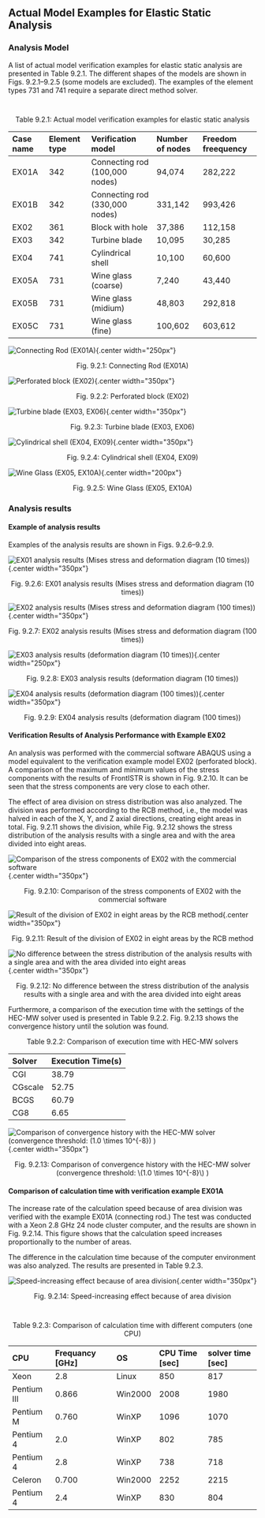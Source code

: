 ## Actual Model Examples for Elastic Static Analysis

### Analysis Model

A list of actual model verification examples for elastic static analysis are presented in Table 9.2.1. The different shapes of the models are shown in Figs. 9.2.1–9.2.5 (some models are excluded). The examples of the element types 731 and 741 require a separate direct method solver.

<div style="text-align: center;margin-top:3em;">
Table 9.2.1: Actual model verification examples for elastic static analysis
</div>

| Case name | Element type | Verification model             | Number of nodes | Freedom freequency |
|:----------|:-------------|:-------------------------------|:----------------|:-------------------|
| EX01A     | 342          | Connecting rod (100,000 nodes) | 94,074          | 282,222            |
| EX01B     | 342          | Connecting rod (330,000 nodes) | 331,142         | 993,426            |
| EX02      | 361          | Block with hole                | 37,386          | 112,158            |
| EX03      | 342          | Turbine blade                  | 10,095          | 30,285             |
| EX04      | 741          | Cylindrical shell              | 10,100          | 60,600             |
| EX05A     | 731          | Wine glass (coarse)            | 7,240           | 43,440             |
| EX05B     | 731          | Wine glass (midium)            | 48,803          | 292,818            |
| EX05C     | 731          | Wine glass (fine)              | 100,602         | 603,612            |

![Connecting Rod (EX01A)](./media/example02_01.png){.center width="250px"}
<div style="text-align: center;">
Fig. 9.2.1: Connecting Rod (EX01A)
</div>

![Perforated block (EX02)](./media/example02_02.png){.center width="350px"}
<div style="text-align: center;">
Fig. 9.2.2: Perforated block (EX02)
</div>

![Turbine blade (EX03, EX06)](./media/example02_03.png){.center width="350px"}
<div style="text-align: center;">
Fig. 9.2.3: Turbine blade (EX03, EX06)
</div>

![Cylindrical shell (EX04, EX09)](./media/example02_04.png){.center width="350px"}
<div style="text-align: center;">
Fig. 9.2.4: Cylindrical shell (EX04, EX09)
</div>

![Wine Glass (EX05, EX10A)](./media/example02_05.png){.center width="200px"}
<div style="text-align: center;">
Fig. 9.2.5: Wine Glass (EX05, EX10A)
</div>

### Analysis results

#### Example of analysis results

Examples of the analysis results are shown in Figs. 9.2.6–9.2.9. 

![EX01 analysis results (Mises stress and deformation diagram (10 times))](./media/example02_06.png){.center width="350px"}
<div style="text-align: center;">
Fig. 9.2.6: EX01 analysis results (Mises stress and deformation diagram (10 times))
</div>

![EX02 analysis results (Mises stress and deformation diagram (100 times))](./media/example02_07.png){.center width="350px"}
<div style="text-align: center;">
Fig. 9.2.7: EX02 analysis results (Mises stress and deformation diagram (100 times))
</div>

![EX03 analysis results (deformation diagram (10 times))](./media/example02_08.png){.center width="250px"}
<div style="text-align: center;">
Fig. 9.2.8: EX03 analysis results (deformation diagram (10 times))
</div>

![EX04 analysis results (deformation diagram (100 times))](./media/example02_09.png){.center width="350px"}
<div style="text-align: center;">
Fig. 9.2.9: EX04 analysis results (deformation diagram (100 times))
</div>

#### Verification Results of Analysis Performance with Example EX02

An analysis was performed with the commercial software ABAQUS using a model equivalent to the verification example model EX02 (perforated block). A comparison of the maximum and minimum values of the stress components with the results of FrontISTR is shown in Fig. 9.2.10. It can be seen that the stress components are very close to each other. 

The effect of area division on stress distribution was also analyzed. The division was performed according to the RCB method, i.e., the model was halved in each of the X, Y, and Z axial directions, creating eight areas in total. Fig. 9.2.11 shows the division, while Fig. 9.2.12 shows the stress distribution of the analysis results with a single area and with the area divided into eight areas.

![Comparison of the stress components of EX02 with the commercial software](./media/example02_10.png){.center width="350px"}
<div style="text-align: center;">
Fig. 9.2.10: Comparison of the stress components of EX02 with the commercial software
</div>

![Result of the division of EX02 in eight areas by the RCB method](./media/example02_11.png){.center width="350px"}
<div style="text-align: center;">
Fig. 9.2.11: Result of the division of EX02 in eight areas by the RCB method
</div>

![No difference between the stress distribution of the analysis results with a single area and with the area divided into eight areas](./media/example02_12.png){.center width="350px"}
<div style="text-align: center;">
Fig. 9.2.12: No difference between the stress distribution of the analysis results with a single area and with the area divided into eight areas
</div>

Furthermore, a comparison of the execution time with the settings of the HEC-MW solver used is presented in Table 9.2.2. Fig. 9.2.13 shows the convergence history until the solution was found.

<div style="text-align: center;">
Table 9.2.2: Comparison of execution time with HEC-MW solvers
</div>

| Solver | Execution Time(s) |
|:--|:--|
| CGI      | 38.79 |
| CGscale  | 52.75 |
| BCGS     | 60.79 |
| CG8      | 6.65 |

![Comparison of convergence history with the HEC-MW solver (convergence threshold: \(1.0 \times 10^{-8}\) )](./media/example02_14.png){.center width="350px"}
<div style="text-align: center;">
Fig. 9.2.13: Comparison of convergence history with the HEC-MW solver (convergence threshold: \(1.0 \times 10^{-8}\) )
</div>

#### Comparison of calculation time with verification example EX01A

The increase rate of the calculation speed because of area division was verified with the example EX01A (connecting rod.) The test was conducted with a Xeon 2.8 GHz 24 node cluster computer, and the results are shown in Fig. 9.2.14. This figure shows that the calculation speed increases proportionally to the number of areas. 

The difference in the calculation time because of the computer environment was also analyzed. The results are presented in Table 9.2.3. 

![Speed-increasing effect because of area division](./media/example02_15.png){.center width="350px"}
<div style="text-align: center;">
Fig. 9.2.14: Speed-increasing effect because of area division
</div>

<div style="text-align: center;margin-top:3em;">
Table 9.2.3: Comparison of calculation time with different computers (one CPU) 
</div>

| CPU         | Frequancy [GHz] | OS      | CPU Time [sec] | solver time [sec] |
|:------------|:----------------|:--------|:---------------|:------------------|
| Xeon        | 2.8             | Linux   | 850            | 817               |
| Pentium III | 0.866           | Win2000 | 2008           | 1980              |
| Pentium M   | 0.760           | WinXP   | 1096           | 1070              |
| Pentium 4   | 2.0             | WinXP   | 802            | 785               |
| Pentium 4   | 2.8             | WinXP   | 738            | 718               |
| Celeron     | 0.700           | Win2000 | 2252           | 2215              |
| Pentium 4   | 2.4             | WinXP   | 830            | 804               |


